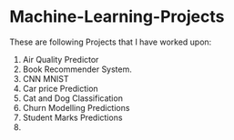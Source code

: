 # Machine-Learning-Projects


These are following Projects that I have worked upon: 
1. Air Quality Predictor
2. Book Recommender System.
3. CNN MNIST
4. Car price Prediction
5. Cat and Dog Classification
6. Churn Modelling Predictions
7. Student Marks Predictions 
8. 

